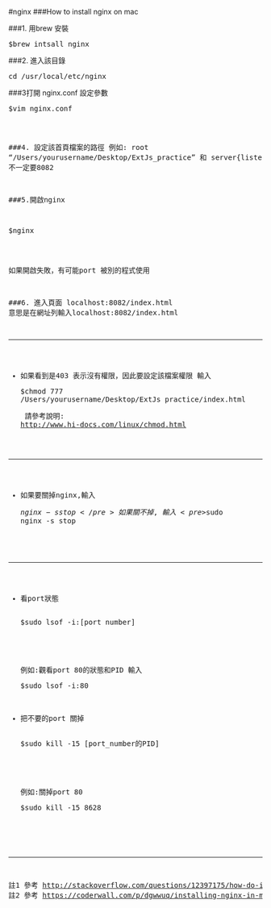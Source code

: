 #nginx
###How to install nginx on mac

###1. 用brew 安裝
    <pre>$brew intsall nginx</pre>

###2. 進入該目錄  
    <pre>cd /usr/local/etc/nginx</pre>
    
###3打開 nginx.conf 設定參數 
    <pre>$vim nginx.conf<pre>
    
###4. 設定該首頁檔案的路徑
例如:  root  “/Users/yourusername/Desktop/ExtJs_practice” 和 server{listen:8082 } 
註: 不一定要8082

###5.開啟nginx
<pre>$nginx</pre>
如果開啟失敗，有可能port 被別的程式使用

###6. 進入頁面 localhost:8082/index.html 
意思是在網址列輸入localhost:8082/index.html

***
- 如果看到是403 表示沒有權限，因此要設定該檔案權限
  輸入<pre>$chmod 777 /Users/yourusername/Desktop/ExtJs_practice/index.html</pre>
  請參考說明: http://www.hi-docs.com/linux/chmod.html 
*** 
- 如果要關掉nginx,輸入<pre>$nginx -s stop</pre>
  如果關不掉 , 輸入 <pre>$sudo nginx -s stop</pre>
***      
- 看port狀態 
   <pre>$sudo lsof -i:[port_number]</pre> 
   <p>例如:觀看port 80的狀態和PID 輸入<pre>$sudo lsof -i:80</pre></p>
- 把不要的port 關掉  
   <pre>$sudo kill -15 [port_number的PID]</pre> 
   <p>例如:關掉port 80 <pre>$sudo kill -15 8628</pre></p>
***  
註1 參考 http://stackoverflow.com/questions/12397175/how-do-i-close-an-open-port-from-the-terminal-on-the-mac/
註2 參考 https://coderwall.com/p/dgwwuq/installing-nginx-in-mac-os-x-maverick-with-homebrew/
